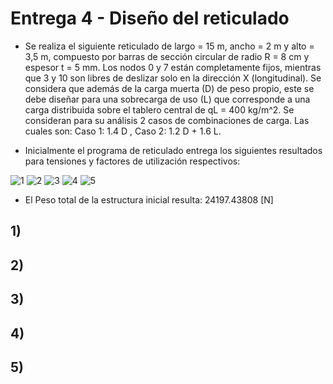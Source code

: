 # Entrega 4 - Diseño del reticulado

* Se realiza el siguiente reticulado de largo = 15 m, ancho = 2 m y alto = 3,5 m, compuesto por barras de sección circular de radio R = 8 cm y espesor t = 5 mm. Los nodos 0 y 7 están completamente fijos, mientras que 3 y 10 son libres de deslizar solo en la dirección X (longitudinal). Se considera que además de la carga muerta (D) de peso propio, este se debe diseñar para una sobrecarga de uso (L) que corresponde a una carga distribuida sobre el tablero central de qL = 400 kg/m^2. Se consideran para su análisis 2 casos de combinaciones de carga. Las cuales son: Caso 1: 1.4 D  , Caso 2: 1.2 D + 1.6 L.

* Inicialmente el programa de reticulado entrega los siguientes resultados para tensiones y factores de utilización respectivos:

![1](https://user-images.githubusercontent.com/69275311/95888168-217ba800-0d57-11eb-8585-9700c260adf2.png)
![2](https://user-images.githubusercontent.com/69275311/95888183-25a7c580-0d57-11eb-876d-a47fa34dca22.png)
![3](https://user-images.githubusercontent.com/69275311/95888187-27718900-0d57-11eb-987a-767d817d98a0.png)
![4](https://user-images.githubusercontent.com/69275311/95888195-28a2b600-0d57-11eb-9745-675070fe3e92.png)
![5](https://user-images.githubusercontent.com/69275311/95888202-29d3e300-0d57-11eb-8eac-41f32483e1b2.png)

* El Peso total de la estructura inicial resulta: 24197.43808 [N]

## 1)


## 2)


## 3)


## 4)


## 5)
